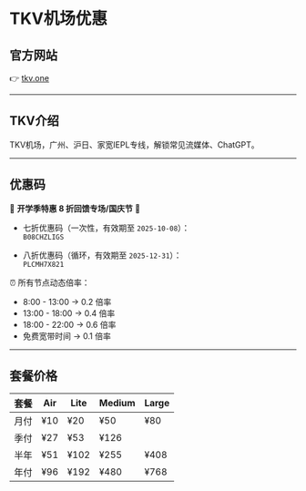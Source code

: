 # TKV机场优惠

## 官方网站
👉 [tkv.one](https://portal.tkv.one/aff.php?aff=425)

---

## TKV介绍
TKV机场，广州、沪日、家宽IEPL专线，解锁常见流媒体、ChatGPT。  

---

## 优惠码

🎉 **开学季特惠 8 折回馈专场/国庆节** 🎉  

- 七折优惠码（一次性，有效期至 `2025-10-08`）：  
  `B08CHZLIGS`

- 八折优惠码（循环，有效期至 `2025-12-31`）：  
  `PLCMH7X821`

⏰ 所有节点动态倍率：
- 8:00 - 13:00 → 0.2 倍率  
- 13:00 - 18:00 → 0.4 倍率  
- 18:00 - 22:00 → 0.6 倍率  
- 免费宽带时间 → 0.1 倍率  

---

## 套餐价格

| 套餐 | Air | Lite | Medium | Large |
|------|-----|------|--------|-------|
| 月付 | ¥10 | ¥20  | ¥50    | ¥80   |
| 季付 | ¥27 | ¥53  | ¥126   |       |
| 半年 | ¥51 | ¥102 | ¥255   | ¥408  |
| 年付 | ¥96 | ¥192 | ¥480   | ¥768  |
